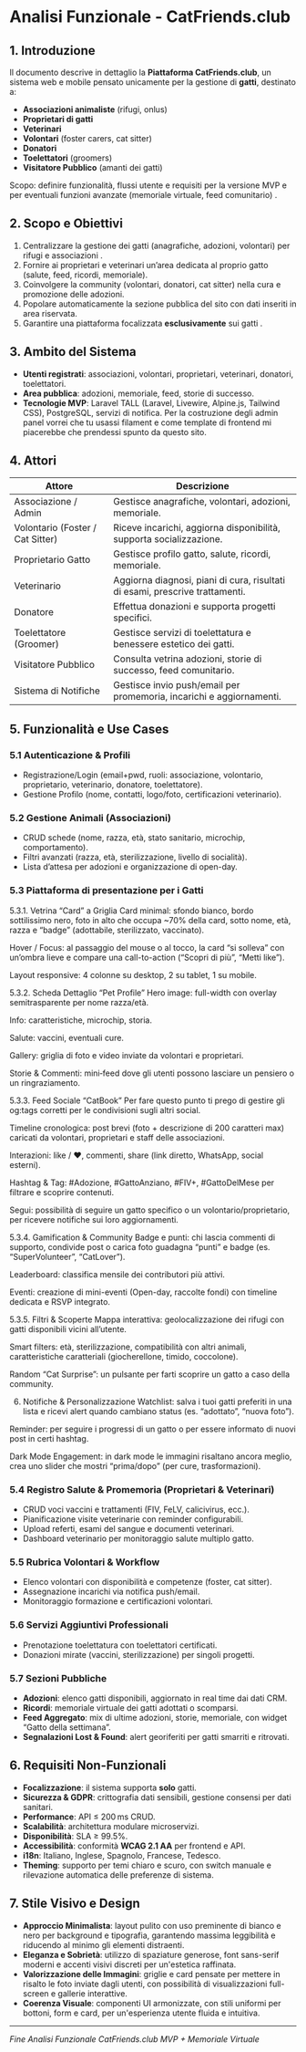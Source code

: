 # Analisi Funzionale - CatFriends.club

## 1. Introduzione

Il documento descrive in dettaglio la **Piattaforma CatFriends.club**, un sistema web e mobile pensato unicamente per la gestione di **gatti**, destinato a:

* **Associazioni animaliste** (rifugi, onlus)
* **Proprietari di gatti**
* **Veterinari**
* **Volontari** (foster carers, cat sitter)
* **Donatori**
* **Toelettatori** (groomers)
* **Visitatore Pubblico** (amanti dei gatti)

Scopo: definire funzionalità, flussi utente e requisiti per la versione MVP e per eventuali funzioni avanzate (memoriale virtuale, feed comunitario) .

## 2. Scopo e Obiettivi

1. Centralizzare la gestione dei gatti (anagrafiche, adozioni, volontari) per rifugi e associazioni .
2. Fornire ai proprietari e veterinari un’area dedicata al proprio gatto (salute, feed, ricordi, memoriale).
3. Coinvolgere la community (volontari, donatori, cat sitter) nella cura e promozione delle adozioni.
4. Popolare automaticamente la sezione pubblica del sito con dati inseriti in area riservata.
5. Garantire una piattaforma focalizzata **esclusivamente** sui gatti .

## 3. Ambito del Sistema

* **Utenti registrati**: associazioni, volontari, proprietari, veterinari, donatori, toelettatori.
* **Area pubblica**: adozioni, memoriale, feed, storie di successo.
* **Tecnologie MVP**: Laravel TALL (Laravel, Livewire, Alpine.js, Tailwind CSS), PostgreSQL, servizi di notifica. Per la costruzione degli admin panel vorrei che tu usassi filament e come template di frontend mi piacerebbe che prendessi spunto da questo sito.

## 4. Attori

| Attore                           | Descrizione                                                                  |
| -------------------------------- | ---------------------------------------------------------------------------- |
| Associazione / Admin             | Gestisce anagrafiche, volontari, adozioni, memoriale.                        |
| Volontario (Foster / Cat Sitter) | Riceve incarichi, aggiorna disponibilità, supporta socializzazione.          |
| Proprietario Gatto               | Gestisce profilo gatto, salute, ricordi, memoriale.                          |
| Veterinario                      | Aggiorna diagnosi, piani di cura, risultati di esami, prescrive trattamenti. |
| Donatore                         | Effettua donazioni e supporta progetti specifici.                            |
| Toelettatore (Groomer)           | Gestisce servizi di toelettatura e benessere estetico dei gatti.             |
| Visitatore Pubblico              | Consulta vetrina adozioni, storie di successo, feed comunitario.             |
| Sistema di Notifiche             | Gestisce invio push/email per promemoria, incarichi e aggiornamenti.         |

## 5. Funzionalità e Use Cases

### 5.1 Autenticazione & Profili

* Registrazione/Login (email+pwd, ruoli: associazione, volontario, proprietario, veterinario, donatore, toelettatore).
* Gestione Profilo (nome, contatti, logo/foto, certificazioni veterinario).

### 5.2 Gestione Animali (Associazioni)

* CRUD schede (nome, razza, età, stato sanitario, microchip, comportamento).
* Filtri avanzati (razza, età, sterilizzazione, livello di socialità).
* Lista d’attesa per adozioni e organizzazione di open-day.

### 5.3 Piattaforma di presentazione per i  Gatti

5.3.1. Vetrina “Card” a Griglia
Card minimal: sfondo bianco, bordo sottilissimo nero, foto in alto che occupa ~70% della card, sotto nome, età, razza e “badge” (adottabile, sterilizzato, vaccinato).

Hover / Focus: al passaggio del mouse o al tocco, la card “si solleva” con un’ombra lieve e compare una call-to-action (“Scopri di più”, “Metti like”).

Layout responsive: 4 colonne su desktop, 2 su tablet, 1 su mobile.

5.3.2. Scheda Dettaglio “Pet Profile”
Hero image: full-width con overlay semitrasparente per nome razza/età.

Info: caratteristiche, microchip, storia.

Salute: vaccini, eventuali cure.

Gallery: griglia di foto e video inviate da volontari e proprietari.

Storie & Commenti: mini‐feed dove gli utenti possono lasciare un pensiero o un ringraziamento.

5.3.3. Feed Sociale “CatBook”
Per fare questo punto ti prego di gestire gli og:tags corretti per le condivisioni sugli altri social.

Timeline cronologica: post brevi (foto + descrizione di 200 caratteri max) caricati da volontari, proprietari e staff delle associazioni.

Interazioni: like / ❤️, commenti, share (link diretto, WhatsApp, social esterni).

Hashtag & Tag: #Adozione, #GattoAnziano, #FIV+, #GattoDelMese per filtrare e scoprire contenuti.

Segui: possibilità di seguire un gatto specifico o un volontario/proprietario, per ricevere notifiche sui loro aggiornamenti.

5.3.4. Gamification & Community
Badge e punti: chi lascia commenti di supporto, condivide post o carica foto guadagna “punti” e badge (es. “SuperVolunteer”, “CatLover”).

Leaderboard: classifica mensile dei contributori più attivi.

Eventi: creazione di mini-eventi (Open-day, raccolte fondi) con timeline dedicata e RSVP integrato.

5.3.5. Filtri & Scoperte
Mappa interattiva: geolocalizzazione dei rifugi con gatti disponibili vicini all’utente.

Smart filters: età, sterilizzazione, compatibilità con altri animali, caratteristiche caratteriali (giocherellone, timido, coccolone).

Random “Cat Surprise”: un pulsante per farti scoprire un gatto a caso della community.

6. Notifiche & Personalizzazione
Watchlist: salva i tuoi gatti preferiti in una lista e ricevi alert quando cambiano status (es. “adottato”, “nuova foto”).

Reminder: per seguire i progressi di un gatto o per essere informato di nuovi post in certi hashtag.

Dark Mode Engagement: in dark mode le immagini risaltano ancora meglio, crea uno slider che mostri “prima/dopo” (per cure, trasformazioni).

### 5.4 Registro Salute & Promemoria (Proprietari & Veterinari)

* CRUD voci vaccini e trattamenti (FIV, FeLV, calicivirus, ecc.).
* Pianificazione visite veterinarie con reminder configurabili.
* Upload referti, esami del sangue e documenti veterinari.
* Dashboard veterinario per monitoraggio salute multiplo gatto.

### 5.5 Rubrica Volontari & Workflow

* Elenco volontari con disponibilità e competenze (foster, cat sitter).
* Assegnazione incarichi via notifica push/email.
* Monitoraggio formazione e certificazioni volontari.

### 5.6 Servizi Aggiuntivi Professionali

* Prenotazione toelettatura con toelettatori certificati.
* Donazioni mirate (vaccini, sterilizzazione) per singoli progetti.

### 5.7 Sezioni Pubbliche

* **Adozioni**: elenco gatti disponibili, aggiornato in real time dai dati CRM.
* **Ricordi**: memoriale virtuale dei gatti adottati o scomparsi.
* **Feed Aggregato**: mix di ultime adozioni, storie, memoriale, con widget “Gatto della settimana”.
* **Segnalazioni Lost & Found**: alert georiferiti per gatti smarriti e ritrovati.

## 6. Requisiti Non-Funzionali

* **Focalizzazione**: il sistema supporta **solo** gatti.
* **Sicurezza & GDPR**: crittografia dati sensibili, gestione consensi per dati sanitari.
* **Performance**: API ≤ 200 ms CRUD.
* **Scalabilità**: architettura modulare microservizi.
* **Disponibilità**: SLA ≥ 99.5%.
* **Accessibilità**: conformità **WCAG 2.1 AA** per frontend e API.
* **i18n**: Italiano, Inglese, Spagnolo, Francese, Tedesco.
* **Theming**: supporto per temi chiaro e scuro, con switch manuale e rilevazione automatica delle preferenze di sistema.

## 7. Stile Visivo e Design

* **Approccio Minimalista**: layout pulito con uso preminente di bianco e nero per background e tipografia, garantendo massima leggibilità e riducendo al minimo gli elementi distraenti.
* **Eleganza e Sobrietà**: utilizzo di spaziature generose, font sans-serif moderni e accenti visivi discreti per un'estetica raffinata.
* **Valorizzazione delle Immagini**: griglie e card pensate per mettere in risalto le foto inviate dagli utenti, con possibilità di visualizzazioni full-screen e gallerie interattive.
* **Coerenza Visuale**: componenti UI armonizzate, con stili uniformi per bottoni, form e card, per un'esperienza utente fluida e intuitiva.

---

*Fine Analisi Funzionale CatFriends.club MVP + Memoriale Virtuale*
